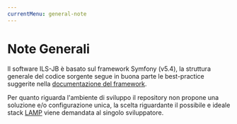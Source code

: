 ```yaml
---
currentMenu: general-note
---
```


# Note Generali

Il software ILS-JB è basato sul framework Symfony (v5.4), la
struttura generale del codice sorgente segue in buona parte le
best-practice suggerite nella [documentazione del framework](https://symfony.com/doc/5.4/index.html).

Per quanto riguarda l'ambiente di sviluppo il repository non propone 
una soluzione e/o configurazione unica, la scelta riguardante il possibile e 
ideale stack [LAMP](https://it.wikipedia.org/wiki/LAMP) viene demandata al singolo sviluppatore.